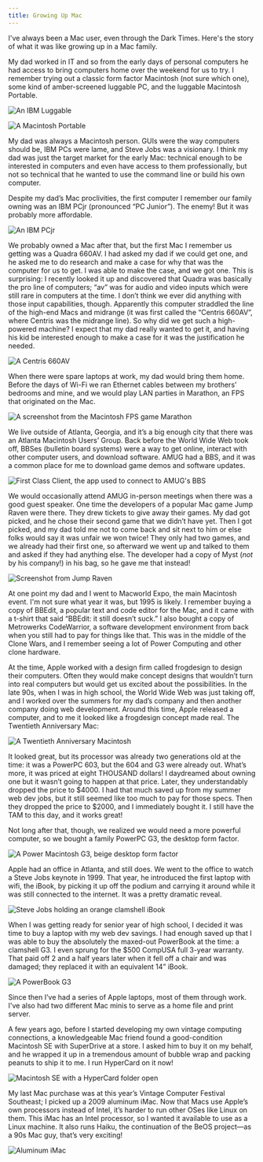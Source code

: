 ```yaml
---
title: Growing Up Mac
---
```


I've always been a Mac user, even through the Dark Times. Here's the story of what it was like growing up in a Mac family.

My dad worked in IT and so from the early days of personal computers he had access to bring computers home over the weekend for us to try. I remember trying out a classic form factor Macintosh (not sure which one), some kind of amber-screened luggable PC, and the luggable Macintosh Portable.

![An IBM Luggable](/img/posts/growing-up-mac/luggable.jpg)

![A Macintosh Portable](/img/posts/growing-up-mac/macintosh-portable.jpg)

My dad was always a Macintosh person. GUIs were the way computers should be, IBM PCs were lame, and Steve Jobs was a visionary. I think my dad was just the target market for the early Mac: technical enough to be interested in computers and even have access to them professionally, but not so technical that he wanted to use the command line or build his own computer.

Despite my dad’s Mac proclivities, the first computer I remember our family owning was an IBM PCjr (pronounced “PC Junior”). The enemy! But it was probably more affordable.

![An IBM PCjr](/img/posts/growing-up-mac/pcjr.jpg)

We probably owned a Mac after that, but the first Mac I remember us getting was a Quadra 660AV. I had asked my dad if we could get one, and he asked me to do research and make a case for why that was the computer for us to get. I was able to make the case, and we got one. This is surprising: I recently looked it up and discovered that Quadra was basically the pro line of computers; “av” was for audio and video inputs which were still rare in computers at the time. I don’t think we ever did anything with those input capabilities, though. Apparently this computer straddled the line of the high-end Macs and midrange (it was first called the “Centris 660AV”, where Centris was the midrange line). So why did we get such a high-powered machine? I expect that my dad really wanted to get it, and having his kid be interested enough to make a case for it was the justification he needed.

![A Centris 660AV](/img/posts/growing-up-mac/centris660av.jpg)

When there were spare laptops at work, my dad would bring them home. Before the days of Wi-Fi we ran Ethernet cables between my brothers’ bedrooms and mine, and we would play LAN parties in Marathon, an FPS that originated on the Mac.

![A screenshot from the Macintosh FPS game Marathon](/img/posts/growing-up-mac/marathon.gif)

We live outside of Atlanta, Georgia, and it’s a big enough city that there was an Atlanta Macintosh Users’ Group. Back before the World Wide Web took off, BBSes (bulletin board systems) were a way to get online, interact with other computer users, and download software. AMUG had a BBS, and it was a common place for me to download game demos and software updates.

![First Class Client, the app used to connect to AMUG's BBS](/img/posts/growing-up-mac/first-class-client.jpg)

We would occasionally attend AMUG in-person meetings when there was a good guest speaker. One time the developers of a popular Mac game Jump Raven were there. They drew tickets to give away their games. My dad got picked, and he chose their second game that we didn’t have yet. Then I got picked, and my dad told me not to come back and sit next to him or else folks would say it was unfair we won twice! They only had two games, and we already had their first one, so afterward we went up and talked to them and asked if they had anything else. The developer had a copy of Myst (*not* by his company!) in his bag, so he gave me that instead!

![Screenshot from Jump Raven](/img/posts/growing-up-mac/jump-raven.jpg)

At one point my dad and I went to Macworld Expo, the main Macintosh event. I'm not sure what year it was, but 1995 is likely. I remember buying a copy of BBEdit, a popular text and code editor for the Mac, and it came with a t-shirt that said “BBEdit: it still doesn’t suck.” I also bought a copy of Metrowerks CodeWarrior, a software development environment from back when you still had to pay for things like that. This was in the middle of the Clone Wars, and I remember seeing a lot of Power Computing and other clone hardware.

At the time, Apple worked with a design firm called frogdesign to design their computers. Often they would make concept designs that wouldn’t turn into real computers but would get us excited about the possibilities. In the late 90s, when I was in high school, the World Wide Web was just taking off, and I worked over the summers for my dad’s company and then another company doing web development. Around this time, Apple released a computer, and to me it looked like a frogdesign concept made real. The Twentieth Anniversary Mac:

![A Twentieth Anniversary Macintosh](/img/posts/growing-up-mac/tam.jpg)

It looked great, but its processor was already two generations old at the time: it was a PowerPC 603, but the 604 and G3 were already out. What’s more, it was priced at eight THOUSAND dollars! I daydreamed about owning one but it wasn’t going to happen at that price. Later, they understandably dropped the price to $4000. I had that much saved up from my summer web dev jobs, but it still seemed like too much to pay for those specs. Then they dropped the price to $2000, and I immediately bought it. I still have the TAM to this day, and it works great!

Not long after that, though, we realized we would need a more powerful computer, so we bought a family PowerPC G3, the desktop form factor.

![A Power Macintosh G3, beige desktop form factor](/img/posts/growing-up-mac/power-mac-g3.jpg)

Apple had an office in Atlanta, and still does. We went to the office to watch a Steve Jobs keynote in 1999. That year, he introduced the first laptop with wifi, the iBook, by picking it up off the podium and carrying it around while it was still connected to the internet. It was a pretty dramatic reveal.

![Steve Jobs holding an orange clamshell iBook](/img/posts/growing-up-mac/steve-jobs-ibook-keynote.jpg)

When I was getting ready for senior year of high school, I decided it was time to buy a laptop with my web dev savings. I had enough saved up that I was able to buy the absolutely the maxed-out PowerBook at the time: a clamshell G3. I even sprung for the $500 CompUSA full 3-year warranty. That paid off 2 and a half years later when it fell off a chair and was damaged; they replaced it with an equivalent 14” iBook.

![A PowerBook G3](/img/posts/growing-up-mac/powerbook-g3.jpg)

Since then I’ve had a series of Apple laptops, most of them through work. I've also had two different Mac minis to serve as a home file and print server.

A few years ago, before I started developing my own vintage computing connections, a knowledgeable Mac friend found a good-condition Macintosh SE with SuperDrive at a store. I asked him to buy it on my behalf, and he wrapped it up in a tremendous amount of bubble wrap and packing peanuts to ship it to me. I run HyperCard on it now!

![Macintosh SE with a HyperCard folder open](/img/posts/growing-up-mac/macintosh-se-running-hypercard.jpg)

My last Mac purchase was at this year’s Vintage Computer Festival Southeast; I picked up a 2009 aluminum iMac. Now that Macs use Apple’s own processors instead of Intel, it’s harder to run other OSes like Linux on them. This iMac has an Intel processor, so I wanted it available to use as a Linux machine. It also runs Haiku, the continuation of the BeOS project—as a 90s Mac guy, that’s very exciting!

![Aluminum iMac](/img/posts/growing-up-mac/imac.jpg)
